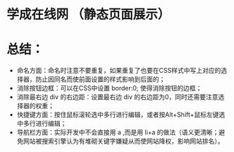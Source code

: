 # 学成在线网 （静态页面展示）
# 总结：

- 命名方面：命名时注意不要重复，如果重复了也要在CSS样式中写上对应的选择器，防止因同名而使前面设置的样式影响到后面的；
- 消除按钮边框：可以在CSS中设置 border:0; 使得消除按钮的边框；
- 消除最右边 div 的右边距：设置最右边 div 的右边距为0，同时还需要注意选择器的权重；
- 快捷键方面：按住鼠标滚轮选中多行进行编辑，或者按Alt+Shift+鼠标左键选中多行进行编辑；
- 导航栏方面：实际开发中不会直接用 a ,而是用 li+a 的做法（语义更清晰；避免网站被搜索引擎认为有堆砌关键字嫌疑从而使网站降权，影响网站排名）。
